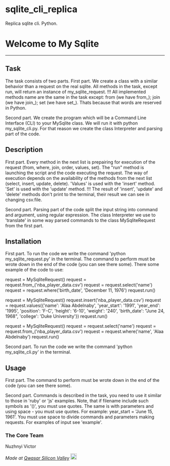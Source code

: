 # sqlite_cli_replica
Replica sqlite cli. Python.

# Welcome to My Sqlite
***

## Task

The task consists of two parts.
First part.
We create a class with a similar behavior than a request on the real sqlite.
All methods in the task, except run, will return an instance of my_sqlite_request.
!!!
All implemented methods name are the same in the task except:
from (we have from_);
join (we have join_);
set (we have set_).
Thats because that words are reserved in Python.


Second part.
We create the program which will be a Command Line Interface (CLI) to your MySqlite class.
We will run it with python my_sqlite_cli.py.
For that reason we create the class Interpreter and parsing part of the code.

## Description

First part.
Every method in the next list is prepairing for execution of the request (from, where,
join, order, values, set).
The "run" method is launching the script and the code executing the request. The way of
execution depends on the availability of the methods from the next list (select, insert, 
update, delete).
'Values' is used with the 'insert' method. 'Set' is used with the 'update' method.
!!!
The result of 'insert', 'update' and 'delete' methods don't print to the terminal,
their result we can see in changing csv.file. 

Second part.
Parsing part of the code split the input string into command and argument, using regular
expression. The class Interpreter we use to 'translate' in some way parsed commands to 
the class MySqliteRequest from the first part.


## Installation

First part.
To run the code we write the command 'python my_sqlite_request.py' in the terminal.
The command to perform must be wrote down in the end of the code (you can see there some).
There some example of the code to use:

request = MySqliteRequest()
request = request.from_('nba_player_data.csv')
request = request.select('name')
request = request.where('birth_date', 'December 11, 1976')
request.run()

request = MySqliteRequest()
request.insert('nba_player_data.csv')
request = request.values({'name': 'Alaa Abdelnaby', 'year_start': '1991', 'year_end': '1995',
 'position': 'F-C', 'height': '6-10', 'weight': '240', 'birth_date': "June 24, 1968", 'college': 'Duke University'})
request.run()

request = MySqliteRequest()
request = request.select('name')
request = request.from_('nba_player_data.csv')
request = request.where('name', 'Alaa Abdelnaby')
request.run()

Second part. 
To run the code we write the command 'python my_sqlite_cli.py' in the terminal.

## Usage

First part.
The command to perform must be wrote down in the end of the code (you can see there some).

Second part. 
Commands is described in the task, you need to use it similar to those in
'ruby' or 'js' examples.
Note, that if filename include such symbols as '()', you must use quotes. The same is with parameters 
and using space - you must use quotes. For example: year_start = 'June 15, 1961'.
You must use space to divide commands and parameters making requests.
For examples of input see 'example'.  

### The Core Team
Nuzhnyi Victor


<span><i>Made at <a href='https://qwasar.io'>Qwasar Silicon Valley</a></i></span>
<span><img alt='Qwasar Silicon Valley Logo' src='https://storage.googleapis.com/qwasar-public/qwasar-logo_50x50.png' width='20px'></span>
